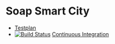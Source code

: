 # Soap Smart City
* [Testplan](https://github.com/nvisser/soapsmartcity/blob/master/testplan.pdf)
* [![Build Status](https://travis-ci.org/nvisser/soapsmartcity.svg?branch=master)](htps://travis-ci.org/nvisser/soapsmartcity) [Continuous Integration](https://travis-ci.org/nvisser/soapsmartcity) 